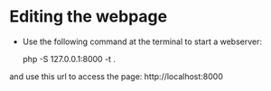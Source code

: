 Editing the webpage
===================
- Use the following command at the terminal to start a webserver:

    php -S 127.0.0.1:8000 -t .

and use this url to access the page: http://localhost:8000






